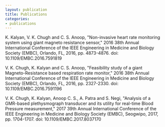 ```yaml
---
layout: publication
title: Publications 
categories:
- publications
---
```


K. Kalyan, V. K. Chugh and C. S. Anoop, "Non-invasive heart rate monitoring system using giant magneto resistance sensor," 2016 38th Annual International Conference of the IEEE Engineering in Medicine and Biology Society (EMBC), Orlando, FL, 2016, pp. 4873-4876.
doi: 10.1109/EMBC.2016.7591819

V. K. Chugh, K. Kalyan and C. S. Anoop, "Feasibility study of a giant Magneto-Resistance based respiration rate monitor," 2016 38th Annual International Conference of the IEEE Engineering in Medicine and Biology Society (EMBC), Orlando, FL, 2016, pp. 2327-2330.
doi: 10.1109/EMBC.2016.7591196

V. K. Chugh, K. Kalyan, Anoop C. S., A. Patra and S. Negi, "Analysis of a GMR-based plethysmograph transducer and its utility for real-time Blood Pressure measurement," 2017 39th Annual International Conference of the IEEE Engineering in Medicine and Biology Society (EMBC), Seogwipo, 2017, pp. 1704-1707.
doi: 10.1109/EMBC.2017.8037170
